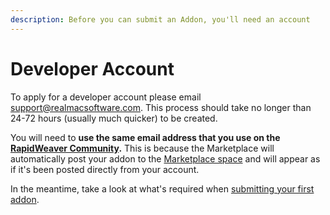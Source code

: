```yaml
---
description: Before you can submit an Addon, you'll need an account
---
```


# Developer Account

To apply for a developer account please email [support@realmacsoftware.com](mailto:support@realmacsoftware.com). This process should take no longer than 24-72 hours (usually much quicker) to be created.

You will need to **use the same email address that you use on the** [**RapidWeaver Community**](https://community.realmacsoftware.com)**.** This is because the Marketplace will automatically post your addon to the [Marketplace space](https://community.realmacsoftware.com/c/marketplace/) and will appear as if it's been posted directly from your account.

In the meantime, take a look at what's required when [submitting your first addon](listing-addons.md).
